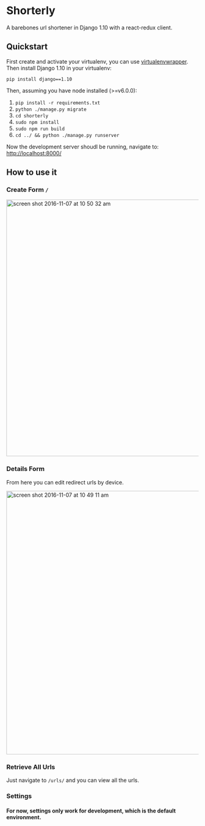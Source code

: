 # Shorterly #

A barebones url shortener in Django 1.10 with a react-redux client.

## Quickstart ##


First create and activate your virtualenv, you can use [virtualenvwrapper](https://virtualenvwrapper.readthedocs.org/en/latest/). Then install Django 1.10 in your virtualenv:

    pip install django==1.10

Then, assuming you have node installed (>=v6.0.0):

1. `pip install -r requirements.txt`
2. `python ./manage.py migrate`
3. `cd shorterly`
4. `sudo npm install`
5. `sudo npm run build`
6. `cd ../ && python ./manage.py runserver`

Now the development server shoudl be running, navigate to: [http://localhost:8000/](http://localhost:8000/)

## How to use it ##

### Create Form `/`

<img width="672" alt="screen shot 2016-11-07 at 10 50 32 am" src="https://cloud.githubusercontent.com/assets/796926/20064288/33552812-a4d8-11e6-9592-ff47502b0d30.png">

### Details Form

From here you can edit redirect urls by device.

<img width="690" alt="screen shot 2016-11-07 at 10 49 11 am" src="https://cloud.githubusercontent.com/assets/796926/20064385/85cdea52-a4d8-11e6-9254-efbbbe8b4c46.png">

### Retrieve All Urls

Just navigate to `/urls/` and you can view all the urls.

### Settings ###

#### For now, settings only work for development, which is the default environment.
